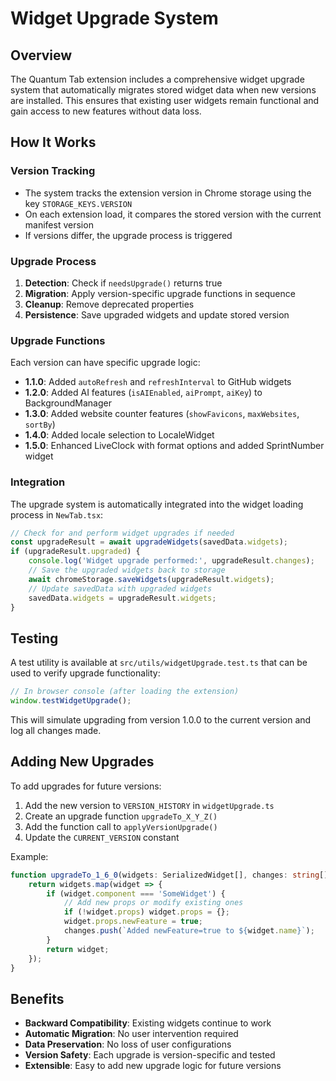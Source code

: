 # Widget Upgrade System

## Overview

The Quantum Tab extension includes a comprehensive widget upgrade system that automatically migrates stored widget data when new versions are installed. This ensures that existing user widgets remain functional and gain access to new features without data loss.

## How It Works

### Version Tracking
- The system tracks the extension version in Chrome storage using the key `STORAGE_KEYS.VERSION`
- On each extension load, it compares the stored version with the current manifest version
- If versions differ, the upgrade process is triggered

### Upgrade Process
1. **Detection**: Check if `needsUpgrade()` returns true
2. **Migration**: Apply version-specific upgrade functions in sequence
3. **Cleanup**: Remove deprecated properties
4. **Persistence**: Save upgraded widgets and update stored version

### Upgrade Functions

Each version can have specific upgrade logic:

- **1.1.0**: Added `autoRefresh` and `refreshInterval` to GitHub widgets
- **1.2.0**: Added AI features (`isAIEnabled`, `aiPrompt`, `aiKey`) to BackgroundManager
- **1.3.0**: Added website counter features (`showFavicons`, `maxWebsites`, `sortBy`)
- **1.4.0**: Added locale selection to LocaleWidget
- **1.5.0**: Enhanced LiveClock with format options and added SprintNumber widget

### Integration

The upgrade system is automatically integrated into the widget loading process in `NewTab.tsx`:

```typescript
// Check for and perform widget upgrades if needed
const upgradeResult = await upgradeWidgets(savedData.widgets);
if (upgradeResult.upgraded) {
    console.log('Widget upgrade performed:', upgradeResult.changes);
    // Save the upgraded widgets back to storage
    await chromeStorage.saveWidgets(upgradeResult.widgets);
    // Update savedData with upgraded widgets
    savedData.widgets = upgradeResult.widgets;
}
```

## Testing

A test utility is available at `src/utils/widgetUpgrade.test.ts` that can be used to verify upgrade functionality:

```javascript
// In browser console (after loading the extension)
window.testWidgetUpgrade();
```

This will simulate upgrading from version 1.0.0 to the current version and log all changes made.

## Adding New Upgrades

To add upgrades for future versions:

1. Add the new version to `VERSION_HISTORY` in `widgetUpgrade.ts`
2. Create an upgrade function `upgradeTo_X_Y_Z()`
3. Add the function call to `applyVersionUpgrade()`
4. Update the `CURRENT_VERSION` constant

Example:
```typescript
function upgradeTo_1_6_0(widgets: SerializedWidget[], changes: string[]): SerializedWidget[] {
    return widgets.map(widget => {
        if (widget.component === 'SomeWidget') {
            // Add new props or modify existing ones
            if (!widget.props) widget.props = {};
            widget.props.newFeature = true;
            changes.push(`Added newFeature=true to ${widget.name}`);
        }
        return widget;
    });
}
```

## Benefits

- **Backward Compatibility**: Existing widgets continue to work
- **Automatic Migration**: No user intervention required
- **Data Preservation**: No loss of user configurations
- **Version Safety**: Each upgrade is version-specific and tested
- **Extensible**: Easy to add new upgrade logic for future versions